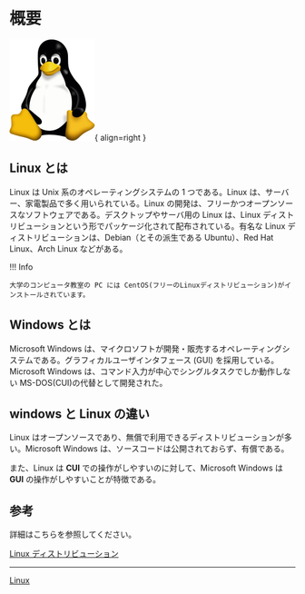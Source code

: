 # 概要

![linux.png](../../assets/images/linux.png){ align=right }

## Linux とは

Linux は Unix 系のオペレーティングシステムの 1 つである。Linux は、サーバー、家電製品で多く用いられている。Linux の開発は、フリーかつオープンソースなソフトウェアである。デスクトップやサーバ用の Linux は、Linux ディストリビューションという形でパッケージ化されて配布されている。有名な Linux ディストリビューションは、Debian（とその派生である Ubuntu）、Red Hat Linux、Arch Linux などがある。

!!! Info

    大学のコンピュータ教室の PC には CentOS(フリーのLinuxディストリビューション)がインストールされています。

## Windows とは

Microsoft Windows は、マイクロソフトが開発・販売するオペレーティングシステムである。グラフィカルユーザインタフェース (GUI) を採用している。Microsoft Windows は、コマンド入力が中心でシングルタスクでしか動作しない MS-DOS(CUI)の代替として開発された。

## windows と Linux の違い

Linux はオープンソースであり、無償で利用できるディストリビューションが多い。Microsoft Windows は、ソースコードは公開されておらず、有償である。

また、Linux は **CUI** での操作がしやすいのに対して、Microsoft Windows は **GUI** の操作がしやすいことが特徴である。

## 参考

詳細はこちらを参照してください。

[Linux ディストリビューション](https://exercises-aws.fml.org/ja/appendix/unix/linux/distro/)

---

[Linux](https://ja.wikipedia.org/wiki/Linux)
